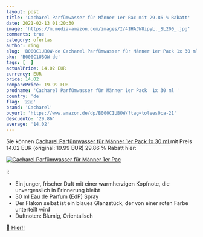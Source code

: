 ```yaml
---
layout: post
title: 'Cacharel Parfümwasser für Männer 1er Pac mit 29.86 % Rabatt'
date: 2021-02-13 01:20:30
image: 'https://m.media-amazon.com/images/I/41HAJW8ipyL._SL200_.jpg'
comments: true
category: ofertas
author: ring
slug: 'B000C1UBOW-de Cacharel Parfümwasser für Männer 1er Pack 1x 30 ml'
sku: 'B000C1UBOW-de'
tags: [  ]
actualPrice: 14.02 EUR
currency: EUR
price: 14.02
comparePrice: 19.99 EUR
prodname: 'Cacharel Parfümwasser für Männer 1er Pack  1x 30 ml '
country: 'de'
flag: '🇩🇪'
brand: 'Cacharel'
buyurl: 'https://www.amazon.de/dp/B000C1UBOW/?tag=tolees0ca-21'
descuento: '29.86'
average: '14.02'
---
```


Sie können [Cacharel Parfümwasser für Männer 1er Pack  1x 30 ml ](https://www.amazon.de/dp/B000C1UBOW/?tag=tolees0ca-21) mit Preis 14.02 EUR (original: 19.99 EUR) 29.86 % Rabatt hier:

[![Cacharel Parfümwasser für Männer 1er Pac](https://m.media-amazon.com/images/I/41HAJW8ipyL._SL200_.jpg)](https://www.amazon.de/dp/B000C1UBOW/?tag=tolees0ca-21)

ℹ️:

- Ein junger, frischer Duft mit einer warmherzigen Kopfnote, die unvergesslich in Erinnerung bleibt
- 30 ml Eau de Parfum (EdP) Spray
- Der Flakon selbst ist ein blaues Glanzstück, der von einer roten Farbe unterteilt wird
- Duftnoten: Blumig, Orientalisch

[🛒 Hier!!](https://www.amazon.de/dp/B000C1UBOW/?tag=tolees0ca-21)
